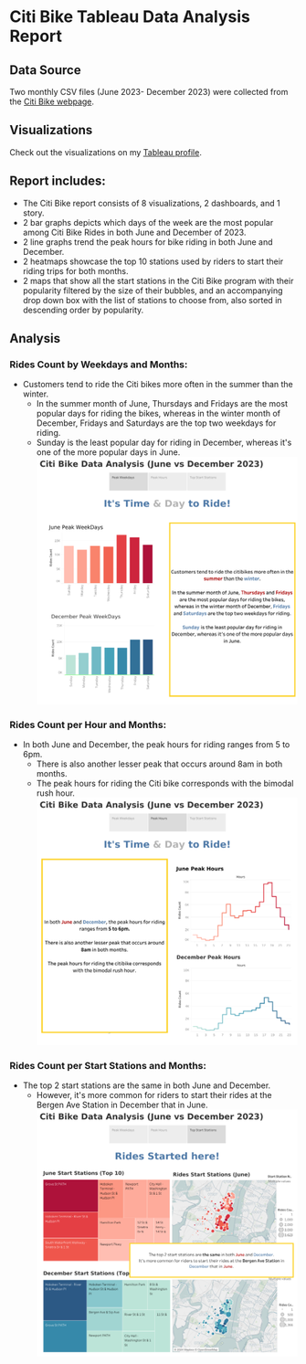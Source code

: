 
# Citi Bike Tableau Data Analysis Report
## Data Source
Two monthly CSV files (June 2023- December 2023) were collected from the [Citi Bike webpage](https://citibikenyc.com/system-data/operating-reports). 

## Visualizations 
Check out the visualizations on my [Tableau profile](https://public.tableau.com/app/profile/lara.berry/vizzes).

## Report includes: 
- The Citi Bike report consists of 8 visualizations, 2 dashboards, and 1 story. 
- 2 bar graphs depicts which days of the week are the most popular among Citi Bike Rides in both June and December of 2023. 
- 2 line graphs trend the peak hours for bike riding in both June and December.
- 2 heatmaps showcase the top 10 stations used by riders to start their riding trips for both months.
- 2 maps that show all the start stations in the Citi Bike program with their popularity filtered by the size of their bubbles, and an accompanying drop down box with the list of stations to choose from, also sorted in descending order by popularity.

## Analysis
### Rides Count by Weekdays and Months:
- Customers tend to ride the Citi bikes more often in the summer than the winter.
  - In the summer month of June, Thursdays and Fridays are the most popular days for riding the bikes, whereas in the winter month of December, Fridays and Saturdays are the top two weekdays for riding. 
  - Sunday is the least popular day for riding in December, whereas it's one of the more popular days in June.
    ![alt text](https://github.com/larabrry/citibike-tableau/blob/main/Images/Weekdays.png)
### Rides Count per Hour and Months: 
- In both June and December, the peak hours for riding ranges from 5 to 6pm.
  - There is also another lesser peak that occurs around 8am in both months. 
  - The peak hours for riding the Citi bike corresponds with the bimodal rush hour.
    ![alt text](https://github.com/larabrry/citibike-tableau/blob/main/Images/PeakHours.png)
### Rides Count per Start Stations and Months: 
- The top 2 start stations are the same in both June and December. 
  - However, it's more common for riders to start their rides at the Bergen Ave Station in December that in June.
    ![alt text](https://github.com/larabrry/citibike-tableau/blob/main/Images/Stations.png)

